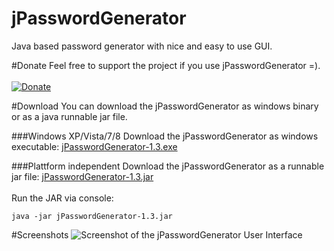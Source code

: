 jPasswordGenerator
==================

Java based password generator with nice and easy to use GUI.

#Donate
Feel free to support the project if you use jPasswordGenerator =).<br/><br/>
[![Donate](https://www.paypalobjects.com/en_US/i/btn/btn_donate_LG.gif)](https://www.paypal.com/cgi-bin/webscr?cmd=_s-xclick&hosted_button_id=NDTRJAP2LGDRW)

#Download
You can download the jPasswordGenerator as windows binary or as a java runnable jar file. 

###Windows XP/Vista/7/8
Download the jPasswordGenerator as windows executable: [jPasswordGenerator-1.3.exe](https://dl.dropboxusercontent.com/u/3669658/github/jPasswordGenerator/jPasswordGenerator-1.3.exe "jPasswordGenerator-1.3.exe")

###Plattform independent
Download the jPasswordGenerator as a runnable jar file: [jPasswordGenerator-1.3.jar](https://dl.dropboxusercontent.com/u/3669658/github/jPasswordGenerator/jPasswordGenerator-1.3.jar "jPasswordGenerator-1.3.jar")
<br/><br/>Run the JAR via console: 
```
java -jar jPasswordGenerator-1.3.jar
```
#Screenshots
![Screenshot of the jPasswordGenerator User Interface](https://dl.dropboxusercontent.com/u/3669658/github/jPasswordGenerator/screenshot1.png "Screenshot #1")

